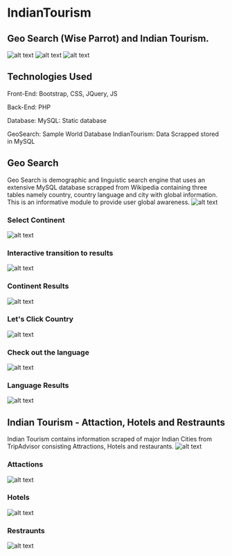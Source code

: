 # IndianTourism

## Geo Search (Wise Parrot) and Indian Tourism.

![alt text](https://raw.githubusercontent.com/newtein/CRR/master/UI/1.%20WelcomePage-1.JPG)
![alt text](https://raw.githubusercontent.com/newtein/CRR/master/UI/2%20.%20WelcomePage-2.JPG)
![alt text](https://raw.githubusercontent.com/newtein/CRR/master/UI/3.%20WelcomePage-3.JPG)

## Technologies Used

Front-End: Bootstrap, CSS, JQuery, JS

Back-End: PHP

Database:
MySQL: Static database

GeoSearch: Sample World Database
IndianTourism: Data Scrapped stored in MySQL

## Geo Search
Geo Search is demographic and linguistic search engine that uses an extensive MySQL database
scrapped from Wikipedia containing three tables namely country, country language and city with global information. This is an informative module to provide user global awareness.
![alt text](https://raw.githubusercontent.com/newtein/CRR/master/UI/4.%20GeoSearch.JPG)

### Select Continent
![alt text](https://raw.githubusercontent.com/newtein/CRR/master/UI/5.%20result_after_clicking_on_continent.JPG)

### Interactive transition to results
![alt text](https://raw.githubusercontent.com/newtein/CRR/master/UI/6.%202sec_wait.JPG)

### Continent Results
![alt text](https://raw.githubusercontent.com/newtein/CRR/master/UI/7.%20continent_results_click_country.JPG)

### Let's Click Country
![alt text](https://raw.githubusercontent.com/newtein/CRR/master/UI/8.%20specific_results_of_clicked_country.JPG)

### Check out the language
![alt text](https://raw.githubusercontent.com/newtein/CRR/master/UI/9.%20languages_spoken_in_specific_country.JPG)

### Language Results
![alt text](https://raw.githubusercontent.com/newtein/CRR/master/UI/10%20.%20clicked_language_result.JPG)

## Indian Tourism - Attaction, Hotels and Restraunts
Indian Tourism contains information scraped of major Indian Cities from TripAdvisor consisting
Attractions, Hotels and restaurants.
![alt text](https://raw.githubusercontent.com/newtein/CRR/master/UI/11.%20IndianTourism.JPG)

### Attactions
![alt text](https://raw.githubusercontent.com/newtein/CRR/master/UI/12.%20displaying_attactions.JPG)

### Hotels
![alt text](https://raw.githubusercontent.com/newtein/CRR/master/UI/13.%20displaying_hotels.JPG)

### Restraunts
![alt text](https://raw.githubusercontent.com/newtein/CRR/master/UI/14.%20displaying_restaurants.JPG)


